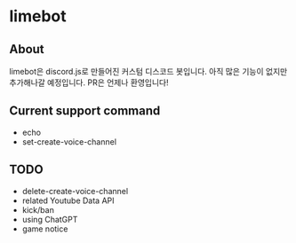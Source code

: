 # limebot

## About

limebot은 discord.js로 만들어진 커스텀 디스코드 봇입니다.
아직 많은 기능이 없지만 추가해나갈 예정입니다.
PR은 언제나 환영입니다!

## Current support command

- echo
- set-create-voice-channel

## TODO

- delete-create-voice-channel
- related Youtube Data API
- kick/ban
- using ChatGPT
- game notice
